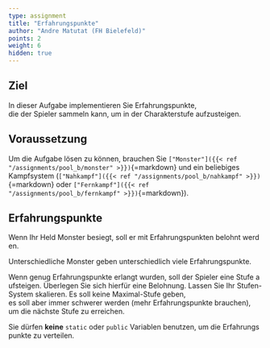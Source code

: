 ```yaml
---
type: assignment
title: "Erfahrungspunkte"
author: "Andre Matutat (FH Bielefeld)"
points: 2
weight: 6
hidden: true
---
```


## Ziel

In dieser Aufgabe implementieren Sie Erfahrungspunkte, die der Spieler sammeln kann, um in der Charakterstufe aufzusteigen.

## Voraussetzung

Um die Aufgabe lösen zu können, brauchen Sie `["Monster"]({{< ref "/assignments/pool_b/monster" >}})`{=markdown} und ein beliebiges Kampfsystem (`["Nahkampf"]({{< ref "/assignments/pool_b/nahkampf" >}})`{=markdown} oder `["Fernkampf"]({{< ref "/assignments/pool_b/fernkampf" >}})`{=markdown}).

## Erfahrungspunkte

Wenn Ihr Held Monster besiegt, soll er mit Erfahrungspunkten belohnt werden.

Unterschiedliche Monster geben unterschiedlich viele Erfahrungspunkte.

Wenn genug Erfahrungspunkte erlangt wurden, soll der Spieler eine Stufe aufsteigen. Überlegen Sie sich hierfür eine Belohnung.
Lassen Sie Ihr Stufen-System skalieren. Es soll keine Maximal-Stufe geben, es soll aber immer schwerer werden (mehr Erfahrungspunkte brauchen), um die nächste Stufe zu erreichen.

Sie dürfen **keine** `static` oder `public` Variablen benutzen, um die Erfahrungspunkte zu verteilen.
